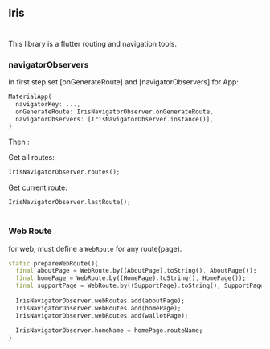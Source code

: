 [//]: # ([![Dart CI]&#40;https://github.com/dart-lang/args/actions/workflows/test-package.yml/badge.svg&#41;]&#40;https://github.com/dart-lang/args/actions/workflows/test-package.yml&#41;)

## Iris
# 
This library is a flutter routing and navigation tools.



### navigatorObservers

In first step set [onGenerateRoute] and [navigatorObservers] for App:

```dart
MaterialApp(
  navigatorKey: ...,
  onGenerateRoute: IrisNavigatorObserver.onGenerateRoute,
  navigatorObservers: [IrisNavigatorObserver.instance()],
)
```

Then :

Get all routes:
```dart
IrisNavigatorObserver.routes(); 
```

Get current route:
```dart
IrisNavigatorObserver.lastRoute(); 
```


# 
# 
### Web Route

for web, must define a `WebRoute` for any route(page).


```dart
static prepareWebRoute(){
  final aboutPage = WebRoute.by((AboutPage).toString(), AboutPage());
  final homePage = WebRoute.by((HomePage).toString(), HomePage());
  final supportPage = WebRoute.by((SupportPage).toString(), SupportPage());
  
  IrisNavigatorObserver.webRoutes.add(aboutPage);
  IrisNavigatorObserver.webRoutes.add(homePage);
  IrisNavigatorObserver.webRoutes.add(walletPage);
  
  IrisNavigatorObserver.homeName = homePage.routeName;
}
```
